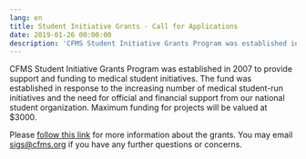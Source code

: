 ```yaml
---
lang: en
title: Student Initiative Grants - Call for Applications
date: 2019-01-26 00:00:00
description: 'CFMS Student Initiative Grants Program was established in 2007 to provide support and funding to medical student initiatives. DEADLINE: Feb 28th 2019'
---
```



CFMS Student Initiative Grants Program was established in 2007 to provide support and funding to medical student initiatives. The fund was established in response to the increasing number of medical student-run initiatives and the need for official and financial support from our national student organization. Maximum funding for projects will be valued at $3000.

Please [follow this link](https://www.cfms.org/what-we-do/student-affairs/student-initiative-grants.html) for more information about the grants. You may email sigs@cfms.org if you have any further questions or concerns.